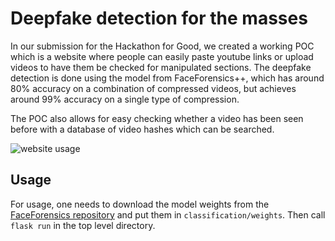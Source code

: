 # Deepfake detection for the masses
In our submission for the Hackathon for Good, we created a working POC which is a website where people can easily paste youtube links or upload videos to have them be checked for manipulated sections. The deepfake detection is done using the model from FaceForensics++, which has around 80% accuracy on a combination of compressed videos, but achieves around 99% accuracy on a single type of compression. 

The POC also allows for easy checking whether a video has been seen before with a database of video hashes which can be searched. 

![website usage](images/website_usage.gif)

## Usage
For usage, one needs to download the model weights from the [FaceForensics repository](https://github.com/ondyari/FaceForensics) and put them in `classification/weights`. Then call `flask run` in the top level directory.
